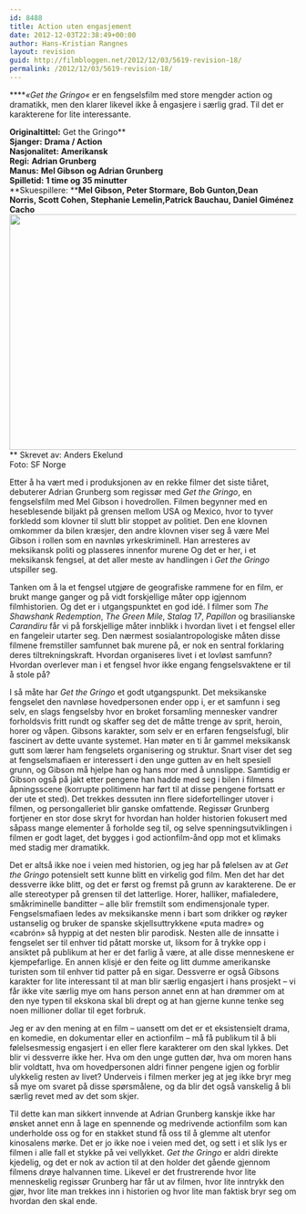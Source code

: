 ```yaml
---
id: 8488
title: Action uten engasjement
date: 2012-12-03T22:38:49+00:00
author: Hans-Kristian Rangnes
layout: revision
guid: http://filmbloggen.net/2012/12/03/5619-revision-18/
permalink: /2012/12/03/5619-revision-18/
---
```

****_&laquo;_Get the Gringo_&laquo;_ er en fengselsfilm med store mengder action og dramatikk, men den klarer likevel ikke å engasjere i særlig grad. Til det er karakterene for lite interessante.**<!--more-->**

**Originaltittel:** Get the Gringo**  
**Sjanger:** **Drama / Action**  
**Nasjonalitet:** **Amerikansk**  
**Regi:** **Adrian Grunberg**  
**Manus:** **Mel Gibson og Adrian Grunberg**  
**Spilletid:** **1 time og 35 minutter**  
**Skuespillere: ****Mel Gibson, Peter Stormare, Bob Gunton,Dean Norris, Scott Cohen, Stephanie Lemelin,Patrick Bauchau, Daniel Giménez Cacho**  
<a href="http://filmbloggen.net/2012/08/01/5619/get-the-gringo/" rel="attachment wp-att-5620"><img class="alignnone size-large wp-image-5620" src="http://filmbloggen.net/wp-content/uploads//2012/08/psenlxc16-620x413.jpg" alt="" width="620" height="413" /></a>  
** Skrevet av: Anders Ekelund  
Foto: SF Norge

Etter å ha vært med i produksjonen av en rekke filmer det siste tiåret, debuterer Adrian Grunberg som regissør med _Get the Gringo_, en fengselsfilm med Mel Gibson i hovedrollen. Filmen begynner med en heseblesende biljakt på grensen mellom USA og Mexico, hvor to tyver forkledd som klovner til slutt blir stoppet av politiet. Den ene klovnen omkommer da bilen kræsjer, den andre klovnen viser seg å være Mel Gibson i rollen som en navnløs yrkeskriminell. Han arresteres av meksikansk politi og plasseres innenfor murene Og det er her, i et meksikansk fengsel, at det aller meste av handlingen i _Get the Gringo_ utspiller seg.

Tanken om å la et fengsel utgjøre de geografiske rammene for en film, er brukt mange ganger og på vidt forskjellige måter opp igjennom filmhistorien. Og det er i utgangspunktet en god idé. I filmer som _The Shawshank Redemption_, _The Green Mile_, _Stalag 17_, _Papillon_ og brasilianske _Carandiru_ får vi på forskjellige måter innblikk i hvordan livet i et fengsel eller en fangeleir utarter seg. Den nærmest sosialantropologiske måten disse filmene fremstiller samfunnet bak murene på, er nok en sentral forklaring deres tiltrekningskraft. Hvordan organiseres livet i et lovløst samfunn? Hvordan overlever man i et fengsel hvor ikke engang fengselsvaktene er til å stole på?

I så måte har _Get the Gringo_ et godt utgangspunkt. Det meksikanske fengselet den navnløse hovedpersonen ender opp i, er et samfunn i seg selv, en slags fengselsby hvor en broket forsamling mennesker vandrer forholdsvis fritt rundt og skaffer seg det de måtte trenge av sprit, heroin, horer og våpen. Gibsons karakter, som selv er en erfaren fengselsfugl, blir fascinert av dette uvante systemet. Han møter en ti år gammel meksikansk gutt som lærer ham fengselets organisering og struktur. Snart viser det seg at fengselsmafiaen er interessert i den unge gutten av en helt spesiell grunn, og Gibson må hjelpe han og hans mor med å unnslippe. Samtidig er Gibson også på jakt etter pengene han hadde med seg i bilen i filmens åpningsscene (korrupte politimenn har ført til at disse pengene fortsatt er der ute et sted). Det trekkes dessuten inn flere sidefortellinger utover i filmen, og persongalleriet blir ganske omfattende. Regissør Grunberg fortjener en stor dose skryt for hvordan han holder historien fokusert med såpass mange elementer å forholde seg til, og selve spenningsutviklingen i filmen er godt laget, det bygges i god actionfilm-ånd opp mot et klimaks med stadig mer dramatikk.

Det er altså ikke noe i veien med historien, og jeg har på følelsen av at _Get the Gringo_ potensielt sett kunne blitt en virkelig god film. Men det har det dessverre ikke blitt, og det er først og fremst på grunn av karakterene. De er alle stereotyper på grensen til det latterlige. Horer, halliker, mafialedere, småkriminelle banditter – alle blir fremstilt som endimensjonale typer. Fengselsmafiaen ledes av meksikanske menn i bart som drikker og røyker ustanselig og bruker de spanske skjellsuttrykkene «puta madre» og «cabrón» så hyppig at det nesten blir parodisk. Nesten alle de innsatte i fengselet ser til enhver tid påtatt morske ut, liksom for å trykke opp i ansiktet på publikum at her er det farlig å være, at alle disse menneskene er kjempefarlige. En annen klisjé er den feite og litt dumme amerikanske turisten som til enhver tid patter på en sigar. Dessverre er også Gibsons karakter for lite interessant til at man blir særlig engasjert i hans prosjekt – vi får ikke vite særlig mye om hans person annet enn at han drømmer om at den nye typen til ekskona skal bli drept og at han gjerne kunne tenke seg noen millioner dollar til eget forbruk.

Jeg er av den mening at en film – uansett om det er et eksistensielt drama, en komedie, en dokumentar eller en actionfilm – må få publikum til å bli følelsesmessig engasjert i en eller flere karakterer om den skal lykkes. Det blir vi dessverre ikke her. Hva om den unge gutten dør, hva om moren hans blir voldtatt, hva om hovedpersonen aldri finner pengene igjen og forblir ulykkelig resten av livet? Underveis i filmen merker jeg at jeg ikke bryr meg så mye om svaret på disse spørsmålene, og da blir det også vanskelig å bli særlig revet med av det som skjer.

Til dette kan man sikkert innvende at Adrian Grunberg kanskje ikke har ønsket annet enn å lage en spennende og medrivende actionfilm som kan underholde oss og for en stakket stund få oss til å glemme alt utenfor kinosalens mørke. Det er jo ikke noe i veien med det, og sett i et slik lys er filmen i alle fall et stykke på vei vellykket. _Get the Gringo_ er aldri direkte kjedelig, og det er nok av action til at den holder det gående gjennom filmens drøye halvannen time. Likevel er det frustrerende hvor lite menneskelig regissør Grunberg har får ut av filmen, hvor lite inntrykk den gjør, hvor lite man trekkes inn i historien og hvor lite man faktisk bryr seg om hvordan den skal ende.

<div class="video-shortcode">
</div>